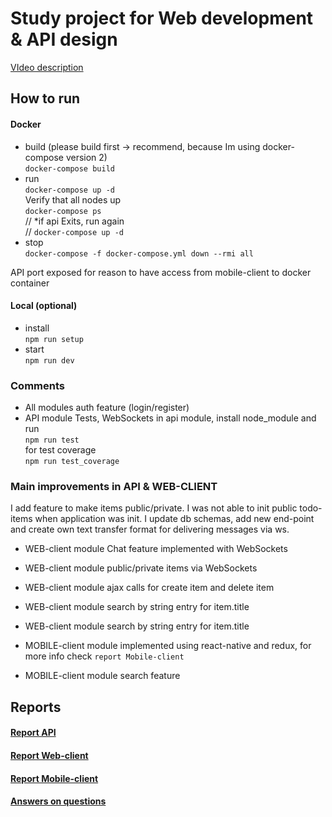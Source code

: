 # Study project for Web development & API design
[VIdeo description](https://youtu.be/lw9H2i6860w)
## How to run 
#### Docker  
* build (please build first -> recommend, because Im using docker-compose version 2)  
`docker-compose build`
* run  
`docker-compose up -d`  
Verify that all nodes up  
`docker-compose ps`  
    // *if api Exits, run again  
    // `docker-compose up -d`  
* stop  
`docker-compose -f docker-compose.yml down --rmi all`  

API port exposed for reason to have access from mobile-client to docker container 

#### Local (optional)
* install  
`npm run setup`  
* start  
`npm run dev` 

### Comments
* All modules auth feature (login/register)  
* API module Tests, WebSockets
in api module, install node_module and run  
`npm run test`  
for test coverage  
`npm run test_coverage` 

### Main improvements in API & WEB-CLIENT
I add feature to make items public/private. I was not able to init public todo-items when application was init.
I update db schemas, add new end-point and create own text transfer format for delivering messages via ws.


* WEB-client module Chat feature implemented with WebSockets
* WEB-client module public/private items via WebSockets
* WEB-client module ajax calls for create item and delete item
* WEB-client module search by string entry for item.title
* WEB-client module search by string entry for item.title

* MOBILE-client module implemented using react-native and redux, for more info check `report Mobile-client` 
* MOBILE-client module search feature

## Reports
#### [Report API](./api/README.md)
#### [Report Web-client](./web-client/README.md)
#### [Report Mobile-client](./mobile/README.md)
#### [Answers on questions](./answers.md)